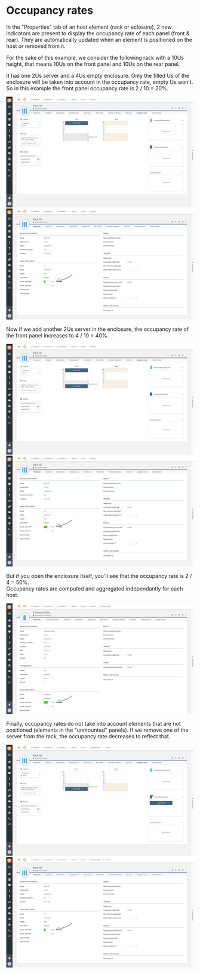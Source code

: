 # Occupancy rates

In the "Properties" tab of an host element (rack or eclosure), 2 new indicators are present to display the occupancy rate of each panel (front & rear). They are automatically updated when an element is positioned on the host or removed from it.

For the sake of this example, we consider the following rack with a 10Us height, that means 10Us on the front panel and 10Us on the rear panel.

It has one 2Us server and a 4Us empty enclosure. Only the filled Us of the enclosure will be taken into account in the occupancy rate, empty Us won't. So in this example the front panel occupancy rate is 2 / 10 = 20%.

![](../img/feat--occupancy-rates--01.png)
![](../img/feat--occupancy-rates--02.png)

Now if we add another 2Us server in the enclosure, the occupancy rate of the front panel increases to 4 / 10 = 40%.

![](../img/feat--occupancy-rates--03.png)
![](../img/feat--occupancy-rates--04.png)

But if you open the enclosure itself, you'll see that the occupancy rate is 2 / 4 = 50%. \
Occupancy rates are computed and aggregated independantly for each host.

![](../img/feat--occupancy-rates--05.png)

Finally, occupancy rates do not take into account elements that are not positioned (elements in the "unmounted" panels). If we remove one of the server from the rack, the occupancy rate decreases to reflect that.

![](../img/feat--occupancy-rates--06.png)
![](../img/feat--occupancy-rates--07.png)
